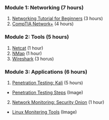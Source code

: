 ### Module 1: Networking (7 hours)
1. [Networking Tutorial for Beginners](https://www.youtube.com/watch?v=xpXhudbsrr8 "Networking") (3 hours)
2. [CompTIA Network+](https://www.youtube.com/watch?v=vrh0epPAC5w "Network+") (4 hours)

### Module 2: Tools (5 hours)
1. [Netcat](https://www.youtube.com/playlist?list=PLW5y1tjAOzI1v-RQ8rAftvqKawXQR87eL "Netcat") (1 hour)
2. [NMap](https://www.youtube.com/playlist?list=PLW5y1tjAOzI0ZLv7YfQtToQmc0yVDfkKO "NMap") (1 hour)
3. [Wireshark](https://www.youtube.com/playlist?list=PLW5y1tjAOzI30OkWG_rhUstdJTk1FgU2W "Wireshark") (3 horus)

### Module 3: Applications (6 hours)
1. [Penetration Testing: Kali](https://www.youtube.com/watch?v=7nF2BAfWUEg "Pen Test") (5 hours)
 * [Penetration Testing Steps](https://mywebclasses.files.wordpress.com/2014/07/pentest.png?w=593 "Steps") (Image)
2. [Network Monitoring: Security Onion](https://www.youtube.com/playlist?list=PLMN5wm-C5YjyieO63g8LbaiWTSJRj0DBe) (1 hour)
 * [Linux Monitering Tools](http://ls.pwd.io/wp-content/uploads/2013/06/ss2.png) (Image)
